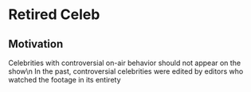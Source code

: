 # Retired Celeb
## Motivation
Celebrities with controversial on-air behavior should not appear on the show\n
In the past, controversial celebrities were edited by editors who watched the footage in its entirety
